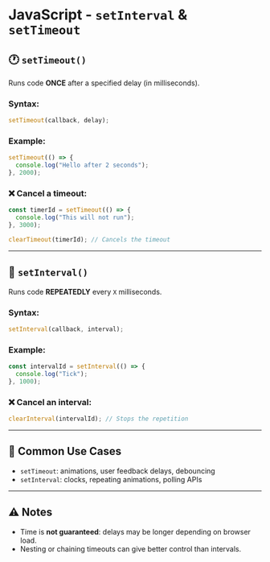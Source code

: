 # JavaScript - `setInterval` & `setTimeout`

## 🕐 `setTimeout()`

Runs code **ONCE** after a specified delay (in milliseconds).

### Syntax:

```js
setTimeout(callback, delay);
```

### Example:

```js
setTimeout(() => {
  console.log("Hello after 2 seconds");
}, 2000);
```

### ❌ Cancel a timeout:

```js
const timerId = setTimeout(() => {
  console.log("This will not run");
}, 3000);

clearTimeout(timerId); // Cancels the timeout
```

---

## 🔁 `setInterval()`

Runs code **REPEATEDLY** every `X` milliseconds.

### Syntax:

```js
setInterval(callback, interval);
```

### Example:

```js
const intervalId = setInterval(() => {
  console.log("Tick");
}, 1000);
```

### ❌ Cancel an interval:

```js
clearInterval(intervalId); // Stops the repetition
```

---

## 🧠 Common Use Cases

- `setTimeout`: animations, user feedback delays, debouncing
- `setInterval`: clocks, repeating animations, polling APIs

---

## ⚠️ Notes

- Time is **not guaranteed**: delays may be longer depending on browser load.
- Nesting or chaining timeouts can give better control than intervals.
